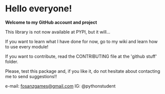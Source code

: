 # **Hello everyone!**

**Welcome to my GitHub account and project**

This library is not now available at PYPI, but it will...

If you want to learn what I have done for now, go to my wiki and learn how to use every module!

If you want to contribute, read the CONTRIBUTING file at the 'github stuff' folder.

Please, test this package and, if you like it, do not hesitate about contacting me to send suggestions!!

e-mail: fosanzgames@gmail.com
IG: @pythonstudent
